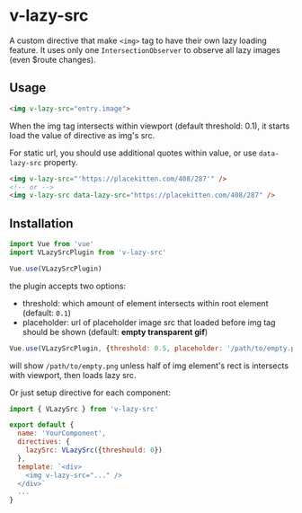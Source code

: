 # v-lazy-src

A custom directive that make `<img>` tag to have their own lazy loading feature.
It uses only one `IntersectionObserver` to observe all lazy images (even $route changes).

## Usage

```html
<img v-lazy-src="entry.image">
```

When the img tag intersects within viewport (default threshold: 0.1), it starts load the value of directive as img's src.

For static url, you should use additional quotes within value, or use `data-lazy-src` property.

```html
<img v-lazy-src="'https://placekitten.com/408/287'" />
<!-- or -->
<img v-lazy-src data-lazy-src="https://placekitten.com/408/287" />
```

## Installation

```js
import Vue from 'vue'
import VLazySrcPlugin from 'v-lazy-src'

Vue.use(VLazySrcPlugin)
```

the plugin accepts two options:

- threshold: which amount of element intersects within root element (default: `0.1`)
- placeholder: url of placeholder image src that loaded before img tag should be shown (default: **empty transparent gif**)

```js
Vue.use(VLazySrcPlugin, {threshold: 0.5, placeholder: '/path/to/empty.png'})
```

will show `/path/to/empty.png` unless half of img element's rect is intersects with viewport, then loads lazy src.

Or just setup directive for each component:

```js
import { VLazySrc } from 'v-lazy-src'

export default {
  name: 'YourComponent',
  directives: {
    lazySrc: VLazySrc({threshould: 0})
  },
  template: `<div>
    <img v-lazy-src="..." />
  </div>`
  ...
}
```